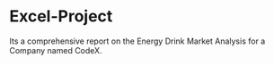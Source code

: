 # Excel-Project
 Its a comprehensive report on the Energy Drink Market Analysis for a Company named CodeX.

